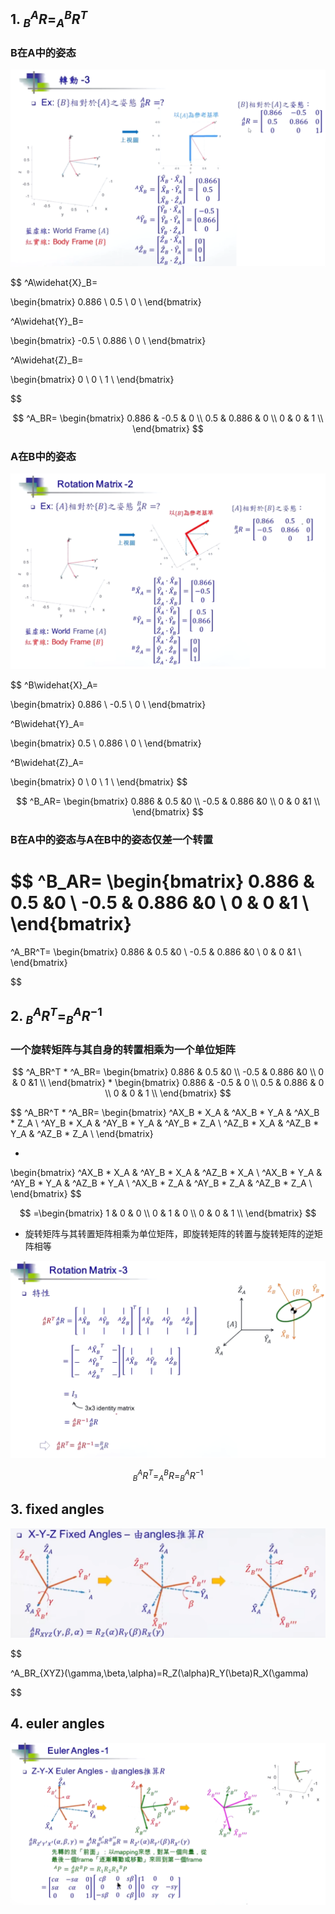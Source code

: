 
## 1. $^A_BR=^B_AR^T$


### B在A中的姿态
![](./img/R_B_A.png)

$$
^A\widehat{X}_B=

\begin{bmatrix}
    0.886 \\
    0.5 \\
    0 \\
\end{bmatrix}

^A\widehat{Y}_B=

\begin{bmatrix}
    -0.5 \\
    0.886 \\
    0 \\
\end{bmatrix}

^A\widehat{Z}_B=

\begin{bmatrix}
    0 \\
    0 \\
    1 \\
\end{bmatrix}

$$


$$
^A_BR=
\begin{bmatrix}
    0.886 & -0.5  & 0 \\
    0.5   & 0.886 & 0 \\
    0     & 0     & 1 \\
\end{bmatrix}
$$

### A在B中的姿态
![](./img/R_A_B.png)

$$
^B\widehat{X}_A=

\begin{bmatrix}
    0.886 \\
    -0.5 \\
    0 \\
\end{bmatrix}

^B\widehat{Y}_A=

\begin{bmatrix}
    0.5 \\
    0.886 \\
    0 \\
\end{bmatrix}

^B\widehat{Z}_A=

\begin{bmatrix}
    0 \\
    0 \\
    1 \\
\end{bmatrix}
$$

$$
^B_AR=
\begin{bmatrix}
    0.886 & 0.5  &0 \\
    -0.5 & 0.886 &0 \\
    0    & 0     &1 \\
\end{bmatrix}
$$

### B在A中的姿态与A在B中的姿态仅差一个转置

$$
^B_AR=
\begin{bmatrix}
    0.886 & 0.5  &0 \\
    -0.5 & 0.886 &0 \\
    0    & 0     &1 \\
\end{bmatrix}
=
^A_BR^T=
\begin{bmatrix}
    0.886 & 0.5  &0 \\
    -0.5 & 0.886 &0 \\
    0    & 0     &1 \\
\end{bmatrix}

$$



## 2. $^A_BR^T=^A_BR^{-1}$

### 一个旋转矩阵与其自身的转置相乘为一个单位矩阵

$$
^A_BR^T * ^A_BR=
\begin{bmatrix}
    0.886 & 0.5  &0 \\
    -0.5 & 0.886 &0 \\
    0    & 0     &1 \\
\end{bmatrix}
* 
\begin{bmatrix}
    0.886 & -0.5  & 0 \\
    0.5   & 0.886 & 0 \\
    0     & 0     & 1 \\
\end{bmatrix}
$$

$$
^A_BR^T * ^A_BR=
\begin{bmatrix}
    ^AX_B * X_A & ^AX_B * Y_A & ^AX_B * Z_A \\
    ^AY_B * X_A & ^AY_B * Y_A & ^AY_B * Z_A \\
    ^AZ_B * X_A & ^AZ_B * Y_A & ^AZ_B * Z_A \\
\end{bmatrix} 

* 

\begin{bmatrix}
    ^AX_B * X_A & ^AY_B * X_A & ^AZ_B * X_A \\
    ^AX_B * Y_A & ^AY_B * Y_A & ^AZ_B * Y_A \\
    ^AX_B * Z_A & ^AY_B * Z_A & ^AZ_B * Z_A \\
\end{bmatrix} 
$$

$$
=\begin{bmatrix}
    1 & 0 & 0 \\
    0 & 1 & 0 \\
    0 & 0 & 1 \\
\end{bmatrix} 
$$

* 旋转矩阵与其转置矩阵相乘为单位矩阵，即旋转矩阵的转置与旋转矩阵的逆矩阵相等

![](./img/R_T=R-1.png)

$$
^A_BR^T=^B_AR=^A_BR^{-1}
$$

## 3. fixed angles

![](./img/fixed_angles.png)

$$

^A_BR_{XYZ}(\gamma,\beta,\alpha)=R_Z(\alpha)R_Y(\beta)R_X(\gamma)

$$

## 4. euler angles

![](./img/euler_angle.png)

